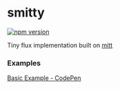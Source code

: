 # smitty

[![npm version](https://badge.fury.io/js/smitty.svg)](https://badge.fury.io/js/smitty)

Tiny flux implementation built on [mitt](https://git.io/mitt)

### Examples
[Basic Example - CodePen](http://codepen.io/tkh44/pen/zNNPPq)
